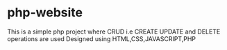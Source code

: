# php-website
This is a simple php project where CRUD i.e CREATE UPDATE and DELETE operations are used
Designed using HTML,CSS,JAVASCRIPT,PHP
